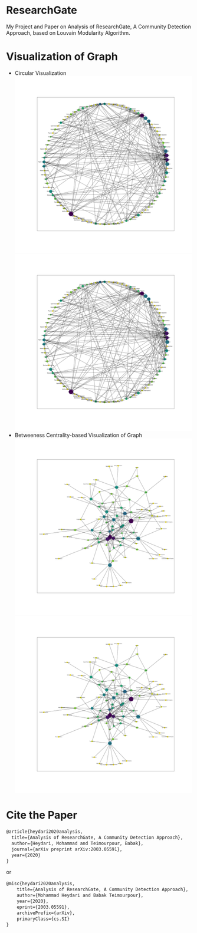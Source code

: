 # ResearchGate
My Project and Paper on Analysis of ResearchGate, A Community Detection Approach, based on Louvain Modularity Algorithm.
# Visualization of Graph
* Circular Visualization
![Circular Visualization of the Collaboration Network Graph on ResearchGate](https://github.com/MohammadHeydari/ResearchGate/blob/master/Circular_Visualization_of_Graph.svg)<img src="https://github.com/MohammadHeydari/ResearchGate/blob/master/Circular_Visualization_of_Graph.svg">
* Betweeness Centrality-based Visualization of Graph
![Betweeness Centrality-based Visualization of Graph](https://github.com/MohammadHeydari/ResearchGate/blob/master/Spring_Visualization_of_Graph_based_in_Betweenness_Centrality.svg)<img src="https://github.com/MohammadHeydari/ResearchGate/blob/master/Spring_Visualization_of_Graph_based_in_Betweenness_Centrality.svg">
# Cite the Paper
```
@article{heydari2020analysis,
  title={Analysis of ResearchGate, A Community Detection Approach},
  author={Heydari, Mohammad and Teimourpour, Babak},
  journal={arXiv preprint arXiv:2003.05591},
  year={2020}
}
```
or
```
@misc{heydari2020analysis,
    title={Analysis of ResearchGate, A Community Detection Approach},
    author={Mohammad Heydari and Babak Teimourpour},
    year={2020},
    eprint={2003.05591},
    archivePrefix={arXiv},
    primaryClass={cs.SI}
}
```
